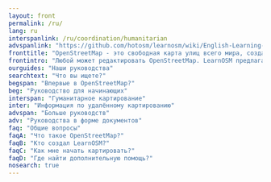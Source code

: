 ```yaml
---
layout: front
permalink: /ru/
lang: ru
interspanlink: /ru/coordination/humanitarian
advspanlink: "https://github.com/hotosm/learnosm/wiki/English-Learning-Guides/"
fronttitle: "OpenStreetMap - это свободная карта улиц всего мира, созданная постоянно растущим сообществом картографов."
frontintro: "Любой может редактировать OpenStreetMap. LearnOSM предлагает вам простые пошаговые руководства по началам участия в OpenStreetMap, использования карт и данных OpenStreetMap. Если вы хотите установить OpenStreetMap у себя, обратитесь к нашим учебным ресурсам."
ourguides: "Наши руководства"
searchtext: "Что вы ищете?"
begspan: "Впервые в OpenStreetMap?"
beg: "Руководство для начинающих"
interspan: "Гуманитарное картирование"
inter: "Информация по удалённому картированию"
advspan: "Больше руководств"
adv: "Руководства в форме документов"
faq: "Общие вопросы"
faqA: "Что такое OpenStreetMap?"
faqB: "Кто создал LearnOSM?"
faqC: "Как мне начать картировать?"
faqD: "Где найти дополнительную помощь?"
nosearch: true
---
```

